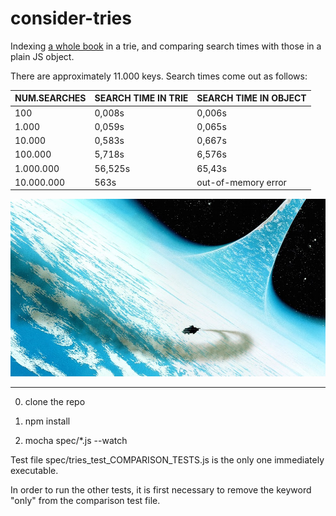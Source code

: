 # consider-tries
Indexing [a whole book](https://github.com/Muzietto/consider-tries/blob/master/doc/ConsiderPhlebas.txt) in a trie, and comparing search times with those in a plain JS object.

There are approximately 11.000 keys. Search times come out as follows:

NUM.SEARCHES | SEARCH TIME IN TRIE | SEARCH TIME IN OBJECT 
-------------|---------------------|-----------------------
100|0,008s|0,006s     
1.000|0,059s|0,065s     
10.000|0,583s|0,667s     
100.000|5,718s|6,576s     
1.000.000|56,525s|65,43s     
10.000.000|563s|out-of-memory error  

![alt image](/img/IMB-Consider-Phlebas-Mark-Salwowski-Art.jpg)

-------------
0) clone the repo

1) npm install

2) mocha spec/*.js --watch

Test file spec/tries_test_COMPARISON_TESTS.js is the only one immediately executable.

In order to run the other tests, it is first necessary to remove the keyword "only" from the comparison test file.

